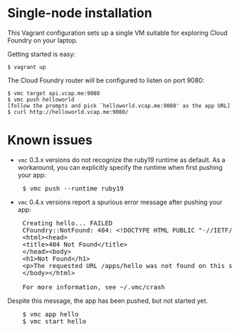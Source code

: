 # Single-node installation

This Vagrant configuration sets up a single VM suitable for exploring
Cloud Foundry on your laptop.

Getting started is easy:

    $ vagrant up

The Cloud Foundry router will be configured to listen on port 9080:

    $ vmc target api.vcap.me:9080
    $ vmc push helloworld
    [follow the prompts and pick `helloworld.vcap.me:9080' as the app URL]
    $ curl http://helloworld.vcap.me:9080/

# Known issues

* `vmc` 0.3.x versions do not recognize the ruby19 runtime as default. As a
workaround, you can explicitly specify the runtime when first pushing your
app:
<pre>
    $ vmc push --runtime ruby19
</pre>

* `vmc` 0.4.x versions report a spurious error message after pushing your app:
<pre>
    Creating hello... FAILED
    CFoundry::NotFound: 404: &lt;!DOCTYPE HTML PUBLIC &quot;-//IETF//DTD HTML 2.0//EN&quot;&gt;
    &lt;html&gt;&lt;head&gt;
    &lt;title&gt;404 Not Found&lt;/title&gt;
    &lt;/head&gt;&lt;body&gt;
    &lt;h1&gt;Not Found&lt;/h1&gt;
    &lt;p&gt;The requested URL /apps/hello was not found on this server.&lt;/p&gt;
    &lt;/body&gt;&lt;/html&gt;

    For more information, see ~/.vmc/crash
</pre> Despite this message, the app has been pushed, but not started yet.
<pre>
    $ vmc app hello
    $ vmc start hello
</pre>
